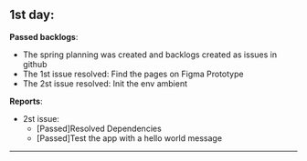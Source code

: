 ## 1st day:

**Passed backlogs**:

  * The spring planning was created and backlogs created as issues in github
  * The 1st issue resolved: Find the pages on Figma Prototype
  * The 2st issue resolved: Init the env ambient

**Reports**:

  * 2st issue: 
    * [Passed]Resolved Dependencies
    * [Passed]Test the app with a hello world message

---

